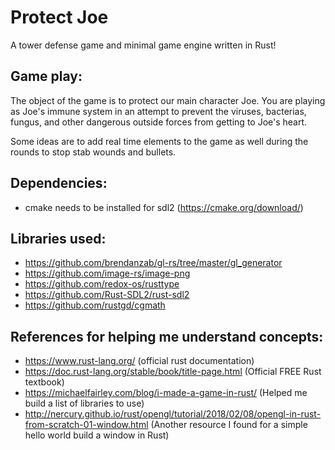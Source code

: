 # Protect Joe
A tower defense game and minimal game engine written in Rust!

## Game play: 
The object of the game is to protect our main character Joe. You are playing as Joe's immune system in an attempt to prevent the viruses, bacterias, fungus, and other dangerous outside forces from getting to Joe's heart. 

Some ideas are to add real time elements to the game as well during the rounds to stop stab wounds and bullets. 

## Dependencies: 
- cmake needs to be installed for sdl2 (https://cmake.org/download/)

## Libraries used: 
- https://github.com/brendanzab/gl-rs/tree/master/gl_generator
- https://github.com/image-rs/image-png
- https://github.com/redox-os/rusttype
- https://github.com/Rust-SDL2/rust-sdl2
- https://github.com/rustgd/cgmath

## References for helping me understand concepts: 
- https://www.rust-lang.org/ (official rust documentation)
- https://doc.rust-lang.org/stable/book/title-page.html (Official FREE Rust textbook)
- https://michaelfairley.com/blog/i-made-a-game-in-rust/ (Helped me build a list of libraries to use)
- http://nercury.github.io/rust/opengl/tutorial/2018/02/08/opengl-in-rust-from-scratch-01-window.html (Another resource I found for a simple hello world build a window in Rust)